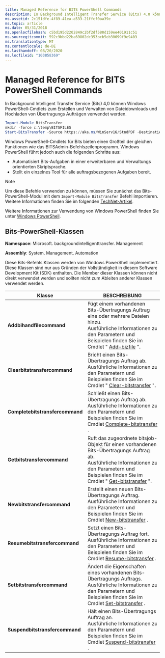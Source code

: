 ```yaml
---
title: Managed Reference for BITS PowerShell Commands
description: In Background Intelligent Transfer Service (Bits) 4,0 können Windows PowerShell-Cmdlets zum Verwalten von Übertragungs Aufträgen verwendet werden.
ms.assetid: 2c151dfe-4f89-41ea-a533-21ffcf0aa39e
ms.topic: article
ms.date: 05/31/2018
ms.openlocfilehash: c5bd195d2202849c2bf2df580d159ee401911c51
ms.sourcegitcommit: 592c9bbd22ba69802dc353bcb5eb30699f9e9403
ms.translationtype: MT
ms.contentlocale: de-DE
ms.lasthandoff: 08/20/2020
ms.locfileid: "103858369"
---
```

# <a name="managed-reference-for-bits-powershell-commands"></a>Managed Reference for BITS PowerShell Commands

In Background Intelligent Transfer Service (Bits) 4,0 können Windows PowerShell-Cmdlets zum Erstellen und Verwalten von Dateidownloads und Hochladen von Übertragungs Aufträgen verwendet werden.

```PowerShell
Import-Module BitsTransfer
mkdir -force c:\temp\BITSFILES
Start-BitsTransfer -Source https://aka.ms/WinServ16/StndPDF -Destination c:\temp\BITSFILES\WindowsServer2016.pdf
```

Windows PowerShell-Cmdlets für Bits bieten einen Großteil der gleichen Funktionen wie das BITSAdmin-Befehlszeilenprogramm. Windows PowerShell führt jedoch auch die folgenden Schritte aus:

-   Automatisiert Bits-Aufgaben in einer erweiterbaren und Verwaltungs orientierten Skriptsprache.
-   Stellt ein einzelnes Tool für alle auftragsbezogenen Aufgaben bereit.

> [!Note]  
> Um diese Befehle verwenden zu können, müssen Sie zunächst das Bits-PowerShell-Modul mit dem `Import-Module BitsTransfer` Befehl importieren. Weitere Informationen finden Sie im folgenden [TechNet-Artikel](/previous-versions/technet-magazine/ff382721(v=msdn.10)).

 

Weitere Informationen zur Verwendung von Windows PowerShell finden Sie unter [Windows PowerShell](https://msdn.microsoft.com/library/dd835506(v=vs.85).aspx).

## <a name="bits-powershell-classes"></a>Bits-PowerShell-Klassen

**Namespace**: Microsoft. backgroundintelligenttransfer. Management

**Assembly**: System. Management. Automation

Diese Bits-Befehls Klassen werden von Windows PowerShell implementiert. Diese Klassen sind nur aus Gründen der Vollständigkeit in diesem Software Development Kit (SDK) enthalten. Die Member dieser Klassen können nicht direkt verwendet werden und sollten nicht zum Ableiten anderer Klassen verwendet werden.



| Klasse                           | BESCHREIBUNG                                                                                                                                                                                                                                         |
|---------------------------------|-----------------------------------------------------------------------------------------------------------------------------------------------------------------------------------------------------------------------------------------------------|
| **Addbihandfilecommand**          | Fügt einem vorhandenen Bits-Übertragungs Auftrag eine oder mehrere Dateien hinzu.<br/> Ausführliche Informationen zu den Parametern und Beispielen finden Sie im Cmdlet " [Add-bizfile](/previous-versions//dd347701(v=technet.10)) ".<br/>                       |
| **Clearbitstransfercommand**    | Bricht einen Bits-Übertragungs Auftrag ab.<br/> Ausführliche Informationen zu den Parametern und Beispielen finden Sie im Cmdlet " [Clear-bitstransfer]( /previous-versions//dd347701(v=technet.10)) ".<br/>                                          |
| **Completebitstransfercommand** | Schließt einen Bits-Übertragungs Auftrag ab.<br/> Ausführliche Informationen zu den Parametern und Beispielen finden Sie im Cmdlet [Complete-bitstransfer]( /previous-versions//dd347701(v=technet.10)) .<br/>                                     |
| **Getbitstransfercommand**      | Ruft das zugeordnete bitsjob-Objekt für einen vorhandenen Bits-Übertragungs Auftrag ab.<br/> Ausführliche Informationen zu den Parametern und Beispielen finden Sie im Cmdlet " [Get-bitstransfer](/previous-versions//dd347701(v=technet.10)) ".<br/> |
| **Newbitstransfercommand**      | Erstellt einen neuen Bits-Übertragungs Auftrag.<br/> Ausführliche Informationen zu den Parametern und Beispielen finden Sie im Cmdlet [New-bitstransfer](/previous-versions//dd347701(v=technet.10)) .<br/>                                           |
| **Resumebitstransfercommand**   | Setzt einen Bits-Übertragungs Auftrag fort.<br/> Ausführliche Informationen zu den Parametern und Beispielen finden Sie im Cmdlet [Resume-bitstransfer](/previous-versions//dd347701(v=technet.10)) .<br/>                                            |
| **Setbitstransfercommand**      | Ändert die Eigenschaften eines vorhandenen Bits-Übertragungs Auftrags.<br/> Ausführliche Informationen zu den Parametern und Beispielen finden Sie im Cmdlet [Set-bitstransfer](/previous-versions//dd347701(v=technet.10)) .<br/>                  |
| **Suspendbitstransfercommand**  | Hält einen Bits-Übertragungs Auftrag an.<br/> Ausführliche Informationen zu den Parametern und Beispielen finden Sie im Cmdlet [Suspend-bitstransfer](/previous-versions//dd347701(v=technet.10)) .<br/>                                          |



 

 

